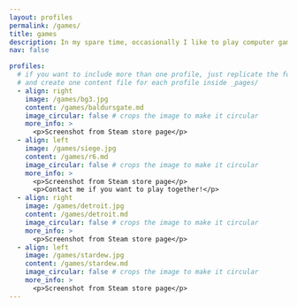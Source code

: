 ```yaml
---
layout: profiles
permalink: /games/
title: games
description: In my spare time, occasionally I like to play computer games. This page will list some of the games that I have either completed, or been playing recently. 
nav: false

profiles:
  # if you want to include more than one profile, just replicate the following block
  # and create one content file for each profile inside _pages/
  - align: right
    image: /games/bg3.jpg
    content: /games/baldursgate.md
    image_circular: false # crops the image to make it circular
    more_info: >
      <p>Screenshot from Steam store page</p>
  - align: left
    image: /games/siege.jpg
    content: /games/r6.md
    image_circular: false # crops the image to make it circular
    more_info: >
      <p>Screenshot from Steam store page</p>
      <p>Contact me if you want to play together!</p>
  - align: right
    image: /games/detroit.jpg
    content: /games/detroit.md
    image_circular: false # crops the image to make it circular
    more_info: >
      <p>Screenshot from Steam store page</p>
  - align: left
    image: /games/stardew.jpg
    content: /games/stardew.md
    image_circular: false # crops the image to make it circular
    more_info: >
      <p>Screenshot from Steam store page</p>
---
```

